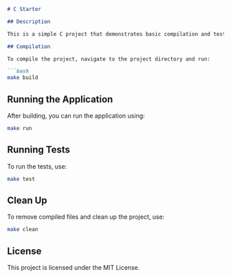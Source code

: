 ```markdown
# C Starter

## Description

This is a simple C project that demonstrates basic compilation and testing using Makefile.

## Compilation

To compile the project, navigate to the project directory and run:

```bash
make build
```

## Running the Application

After building, you can run the application using:

```bash
make run
```

## Running Tests

To run the tests, use:

```bash
make test
```

## Clean Up

To remove compiled files and clean up the project, use:

```bash
make clean
```

## License

This project is licensed under the MIT License.

```
